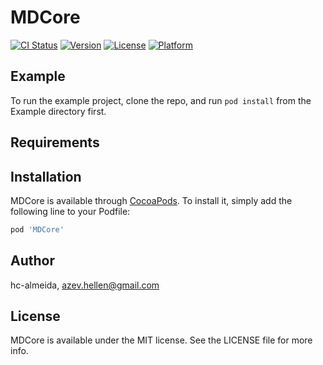 # MDCore

[![CI Status](https://img.shields.io/travis/hc-almeida/MDCore.svg?style=flat)](https://travis-ci.org/hc-almeida/MDCore)
[![Version](https://img.shields.io/cocoapods/v/MDCore.svg?style=flat)](https://cocoapods.org/pods/MDCore)
[![License](https://img.shields.io/cocoapods/l/MDCore.svg?style=flat)](https://cocoapods.org/pods/MDCore)
[![Platform](https://img.shields.io/cocoapods/p/MDCore.svg?style=flat)](https://cocoapods.org/pods/MDCore)

## Example

To run the example project, clone the repo, and run `pod install` from the Example directory first.

## Requirements

## Installation

MDCore is available through [CocoaPods](https://cocoapods.org). To install
it, simply add the following line to your Podfile:

```ruby
pod 'MDCore'
```

## Author

hc-almeida, azev.hellen@gmail.com

## License

MDCore is available under the MIT license. See the LICENSE file for more info.
